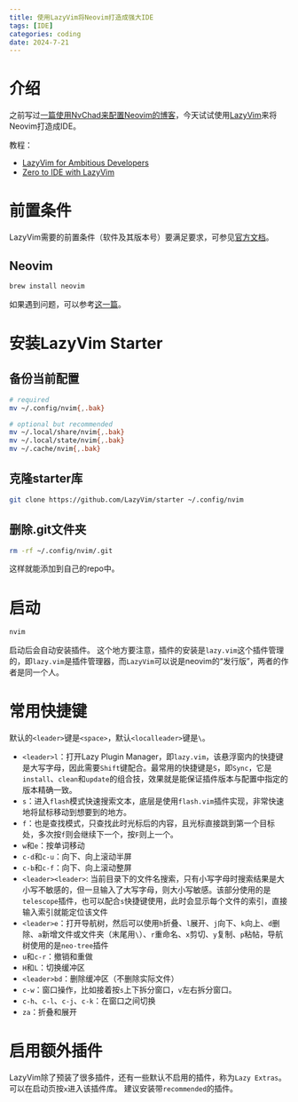 ```yaml
---
title: 使用LazyVim将Neovim打造成强大IDE
tags: [IDE]
categories: coding
date: 2024-7-21
---
```


# 介绍

之前写过[一篇使用NvChad来配置Neovim的博客](https://qixinbo.info/2022/08/11/neovim_nvchad/)，今天试试使用[LazyVim](https://github.com/LazyVim/LazyVim)来将Neovim打造成IDE。

教程：

- [LazyVim for Ambitious Developers](https://lazyvim-ambitious-devs.phillips.codes/)
- [Zero to IDE with LazyVim](https://www.youtube.com/watch?v=N93cTbtLCIM&ab_channel=ElijahManor)

# 前置条件

LazyVim需要的前置条件（软件及其版本号）要满足要求，可参见[官方文档](https://www.lazyvim.org/)。

## Neovim

```sh
brew install neovim
```

如果遇到问题，可以参考[这一篇](https://rumosky.com/archives/517/)。

# 安装LazyVim Starter

## 备份当前配置

```sh
# required
mv ~/.config/nvim{,.bak}

# optional but recommended
mv ~/.local/share/nvim{,.bak}
mv ~/.local/state/nvim{,.bak}
mv ~/.cache/nvim{,.bak}
```

## 克隆starter库

```sh
git clone https://github.com/LazyVim/starter ~/.config/nvim
```

## 删除.git文件夹

```sh
rm -rf ~/.config/nvim/.git
```

这样就能添加到自己的repo中。

# 启动

```sh
nvim
```

启动后会自动安装插件。
这个地方要注意，插件的安装是`lazy.vim`这个插件管理的，即`lazy.vim`是插件管理器，而`LazyVim`可以说是neovim的“发行版”，两者的作者是同一个人。

# 常用快捷键

默认的`<leader>`键是`<space>`，默认`<localleader>`键是`\`。

- `<leader>l`：打开Lazy Plugin Manager，即`lazy.vim`，该悬浮窗内的快捷键是大写字母，因此需要`Shift`键配合。最常用的快捷键是`S`，即`Sync`，它是`install`、`clean`和`update`的组合技，效果就是能保证插件版本与配置中指定的版本精确一致。
- `s`：进入`flash`模式快速搜索文本，底层是使用`flash.vim`插件实现，非常快速地将鼠标移动到想要到的地方。
- `f`：也是查找模式，只查找此时光标后的内容，且光标直接跳到第一个目标处，多次按`f`则会继续下一个，按`F`则上一个。
- `w`和`e`：按单词移动
- `c-d`和`c-u`：向下、向上滚动半屏
- `c-b`和`c-f`：向下、向上滚动整屏
- `<leader><leader>`: 当前目录下的文件名搜索，只有小写字母时搜索结果是大小写不敏感的，但一旦输入了大写字母，则大小写敏感。该部分使用的是`telescope`插件，也可以配合`s`快捷键使用，此时会显示每个文件的索引，直接输入索引就能定位该文件
- `<leader>e`：打开导航树，然后可以使用`h`折叠、`l`展开、`j`向下、`k`向上、`d`删除、`a`新增文件或文件夹（末尾用`\`）、`r`重命名、`x`剪切、`y`复制、`p`粘帖，导航树使用的是`neo-tree`插件
- `u`和`c-r`：撤销和重做
- `H`和`L`：切换缓冲区
- `<leader>bd`：删除缓冲区（不删除实际文件）
- `c-w`：窗口操作，比如接着按`s`上下拆分窗口，`v`左右拆分窗口。
- `c-h`、`c-l`、`c-j`、`c-k`：在窗口之间切换
- `za`：折叠和展开

# 启用额外插件

LazyVim除了预装了很多插件，还有一些默认不启用的插件，称为`Lazy Extras`。可以在启动页按`x`进入该插件库。
建议安装带`recommended`的插件。
